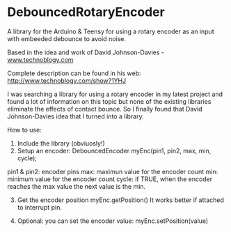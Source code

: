 # DebouncedRotaryEncoder
A library for the Arduino & Teensy for using a rotary encoder as an input with embeeded debounce to avoid noise.

Based in the idea and work of David Johnson-Davies - www.technoblogy.com 

Complete description can be found in his web: http://www.technoblogy.com/show?1YHJ

I was searching a library for using a rotary encoder in my latest project and found a lot of information on this topic but none of the existing libraries eliminate the effects of contact bounce. So I finally found that David Johnson-Davies idea that I turned into a library.

How to use:
1. Include the library (obviuosly!)
2. Setup an encoder:
  DebouncedEncoder myEnc(pin1, pin2, max, min, cycle);
  
  pin1 & pin2: encoder pins
  max: maximun value for the encoder count
  min: minimum value for the encoder count
  cycle: if TRUE, when the encoder reaches the max value the next value is the min.
  
3. Get the encoder position
  myEnc.getPosition()
  It works better if attached to interrupt pin.
  
4. Optional: you can set the encoder value:
  myEnc.setPosition(value)

